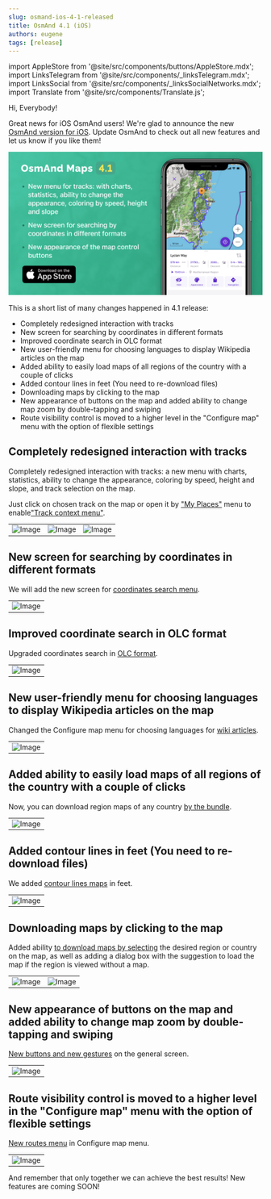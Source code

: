 ```yaml
---
slug: osmand-ios-4-1-released
title: OsmAnd 4.1 (iOS)
authors: eugene
tags: [release]
---
```

import AppleStore from '@site/src/components/buttons/AppleStore.mdx';
import LinksTelegram from '@site/src/components/_linksTelegram.mdx';
import LinksSocial from '@site/src/components/_linksSocialNetworks.mdx';
import Translate from '@site/src/components/Translate.js';

Hi, Everybody!

Great news for iOS OsmAnd users! We're glad to announce the new [OsmAnd version for iOS](https://itunes.apple.com/us/app/osmand-maps-travel-navigate/id934850257). Update OsmAnd to check out all new features and let us know if you like them!

![OsmAnd iOS 4.1](./banner.png)

<!--truncate-->


This is a short list of many changes happened in 4.1 release:


* Completely redesigned interaction with tracks
* New screen for searching by coordinates in different formats
* Improved coordinate search in OLC format
* New user-friendly menu for choosing languages to display Wikipedia articles on the map
* Added ability to easily load maps of all regions of the country with a couple of clicks
* Added contour lines in feet (You need to re-download files)
* Downloading maps by clicking to the map
* New appearance of buttons on the map and added ability to change map zoom by double-tapping and swiping
* Route visibility control is moved to a higher level in the "Configure map" menu with the option of flexible settings


## Completely redesigned interaction with tracks

Completely redesigned interaction with tracks: a new menu with charts, statistics, ability to change the appearance, coloring by speed, height and slope, and track selection on the map.

Just click on chosen track on the map or open it by <a href="https://osmand.net/docs/user/personal/myplaces">"My Places"</a> menu to enable<a href="https://osmand.net/docs/user/map/track-context-menu">"Track context menu"</a>.


<table class="blogimage">
  <tr>
    <td><img src={require('./tracks.png').default} alt="Image"/></td>
    <td><img src={require('./tracks_1.png').default} alt="Image"/></td>
    <td><img src={require('./tracks_2.png').default} alt="Image"/></td>
  </tr>
</table> 


## New screen for searching by coordinates in different formats

We will add the new screen for <a href="https://osmand.net/docs/user/search/search-address#coordinates-search">coordinates search menu</a>.

<table class="blogimage">
  <tr>
    <td><img src={require('./coordinates.png').default} alt="Image"/></td>
  </tr>
</table> 


## Improved coordinate search in OLC format

Upgraded coordinates search in <a href="https://osmand.net/docs/user/search/search-address#coordinates-search">OLC format</a>.

<table class="blogimage">
  <tr>
    <td><img src={require('./olc.png').default} alt="Image"/></td>
  </tr>
</table> 


## New user-friendly menu for choosing languages to display Wikipedia articles on the map

Changed the Configure map menu for choosing languages for <a href="https://osmand.net/docs/user/plugins/wikipedia">wiki articles</a>.
<table class="blogimage">
  <tr>
    <td><img src={require('./wiki.png').default} alt="Image"/></td>
  </tr>
</table> 

## Added ability to easily load maps of all regions of the country with a couple of clicks

Now, you can download region maps of any country <a href="https://osmand.net/docs/user/start-with/download-maps">by the bundle</a>.

<table class="blogimage">
  <tr>
    <td><img src={require('./download.png').default} alt="Image"/></td>
  </tr>
</table> 

## Added contour lines in feet (You need to re-download files)

We added <a href="https://osmand.net/docs/user/plugins/contour-lines">contour lines maps</a> in feet.

<table class="blogimage">
  <tr>
    <td><img src={require('./srtm.png').default} alt="Image"/></td>
  </tr>
</table> 


## Downloading maps by clicking to the map

Added ability <a href="https://osmand.net/docs/user/start-with/download-maps#download--manage---world-map">to download maps by selecting</a> the desired region or country on the map, as well as adding a dialog box with the suggestion to load the map if the region is viewed without a map.

<table class="blogimage">
  <tr>
    <td><img src={require('./map.png').default} alt="Image"/></td>
    <td><img src={require('./map_1.png').default} alt="Image"/></td>
  </tr>
</table>


## New appearance of buttons on the map and added ability to change map zoom by double-tapping and swiping

<a href="https://osmand.net/docs/user/map/interact-with-map">New buttons and new gestures</a> on the general screen.

<table class="blogimage">
  <tr>
    <td><img src={require('./buttons.png').default} alt="Image"/></td>
  </tr>
</table>


## Route visibility control is moved to a higher level in the "Configure map" menu with the option of flexible settings

<a href="https://osmand.net/docs/user/map/vector-maps#routes">New routes menu</a> in Configure map menu.


<table class="blogimage">
  <tr>
    <td><img src={require('./routes.png').default} alt="Image"/></td>
  </tr>
</table>


And remember that only together we can achieve the best results! 
New features are coming SOON!



<LinksSocial/>
<LinksTelegram/>
<AppleStore/>